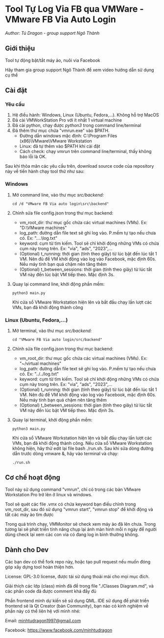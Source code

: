 # Tool Tự Log Via FB qua VMWare - VMware FB Via Auto Login

*Author: Tú Dragon - group support Ngô Thành*

## Giới thiệu

Tool tự động bật/tắt máy ảo, nuôi via Facebook

Hãy tham gia group support Ngô Thành để xem video hướng dẫn sử dụng cụ thể

## Cài đặt

### Yêu cầu

1. Hệ điều hành: Windows, Linux (Ubuntu, Fedora,...). Không hỗ trợ MacOS
2. Đã cài VMWorkStation Pro với ít nhất 1 virtual machine
3. Đã cài python, chạy được *python3* trong command line/terminal
4. Đã thêm thư mục chứa "vmrun.exe" vào $PATH.
   * Đường dẫn windows mặc định: C:\Program Files (x86)\VMware\VMware Workstation
   * Linux: đã tự thêm vào $PATH khi cài đặt
   * Cách check: chạy *vmrun* trên command line/terminal, thấy không báo lỗi là OK.

Sau khi thỏa mãn các yêu cầu trên, download source code của repository này về tiến hành chạy tool thử như sau:

### Windows

1. Mở command line, vào thư mục *src/backend:*

   ```
   cd /d "VMware FB Via auto login\src\backend"
   ```
2. Chỉnh sửa file config.json trong thư mục backend:

   * vm_root_dir: thư mục gốc chứa các virtual machines (VMs). Ex: "D:\VMware machines"
   * log_path: đường dẫn file text sẽ ghi log vào. P.mềm tự tạo nếu chưa có. Ex: "..\..\log.txt"
   * keyword: cụm từ tìm kiếm. Tool sẽ chỉ khởi động những VMs có chứa cụm này trong trên. Ex: "via", "ads", "2023",...
   * (Optional) t_running: thời gian (tính theo giây) từ lúc bật đến lúc tắt 1 VM. Nên đủ để VM khởi động vào log vào Facebook, mặc định 60s. Nếu máy tính bạn quá chậm nên tăng thêm
   * (Optional) t_between_sessions: thời gian (tính theo giây) từ lúc tắt VM này đến lúc bật VM tiếp theo. Mặc định 3s.
3. Quay lại command line, khởi động phần mềm:

   ```
   python3 main.py
   ```

   Khi cửa sổ VMware Workstation hiện lên và bắt đầu chạy lần lượt các VMs, bạn đã khởi động thành công

### Linux (Ubuntu, Fedora,...)

1. Mở terminal, vào thư mục *src/backend:*

   ```
   cd "VMware FB Via auto login/src/backend"
   ```
2. Chỉnh sửa file config.json trong thư mục backend:

   * vm_root_dir: thư mục gốc chứa các virtual machines (VMs). Ex: "~/virtual machines"
   * log_path: đường dẫn file text sẽ ghi log vào. P.mềm tự tạo nếu chưa có. Ex: "../../log.txt"
   * keyword: cụm từ tìm kiếm. Tool sẽ chỉ khởi động những VMs có chứa cụm này trong trên. Ex: "via", "ads", "2023",...
   * (Optional) t_running: thời gian (tính theo giây) từ lúc bật đến lúc tắt 1 VM. Nên đủ để VM khởi động vào log vào Facebook, mặc định 60s. Nếu máy tính bạn quá chậm nên tăng thêm
   * (Optional) t_between_sessions: thời gian (tính theo giây) từ lúc tắt VM này đến lúc bật VM tiếp theo. Mặc định 3s.
3. Quay lại terminal, khởi động phần mềm:

   ```
   python3 main.py
   ```

   Khi cửa sổ VMware Workstation hiện lên và bắt đầu chạy lần lượt các VMs, bạn đã khởi động thành công.
   Nếu cửa sổ VMware Workstation không hiện, hãy thử edit lại file bash ./run.sh. Sau khi sửa dòng đường dẫn trước dòng vmware &, hãy vào terminal và chạy:

   ```
   ./run.sh
   ```

## Cơ chế hoạt động

Tool này sử dụng command "vmrun", chỉ có trong các bản VMware Workstation Pro trở lên ở linux và windows.

Tool sẽ quét các file .vmx có chứa keyword bạn điều chỉnh trong vm_root_dir, sau đó sử dụng "vmrun start", "vmrun stop" để khởi động và tắt các máy ảo tìm được

Trong quá trình chạy, VMMonitor sẽ check xem máy ảo đã lên chưa. Trong tương lai sẽ phát triển tính năng chụp lại ảnh màn hình mỗi n ngày để người dùng check lại xem các con via có đang log in bình thường không.

## Dành cho Dev

Các bạn dev có thể fork repo này, hoặc tạo pull request nếu muốn đóng góp xây dựng tool hoàn thiện hơn.

License: GPL-3.0 license, được tái sử dụng thoải mái cho mọi mục đích.

Giải thích các lớp (class) mình đã để trong file "./Classes Diagram.md", và các phần code đã được comment khá đầy đủ

Phần frontend mình dự kiến sẽ sử dụng QML. IDE sử dụng để phát triển frontend sẽ là Qt Creator (bản Community), bạn nào có kinh nghiệm về phần này có thể liên hệ với mình nhé:

Email: minhtudragon1997@gmail.com

Facebook: https://www.facebook.com/minhtudragon
